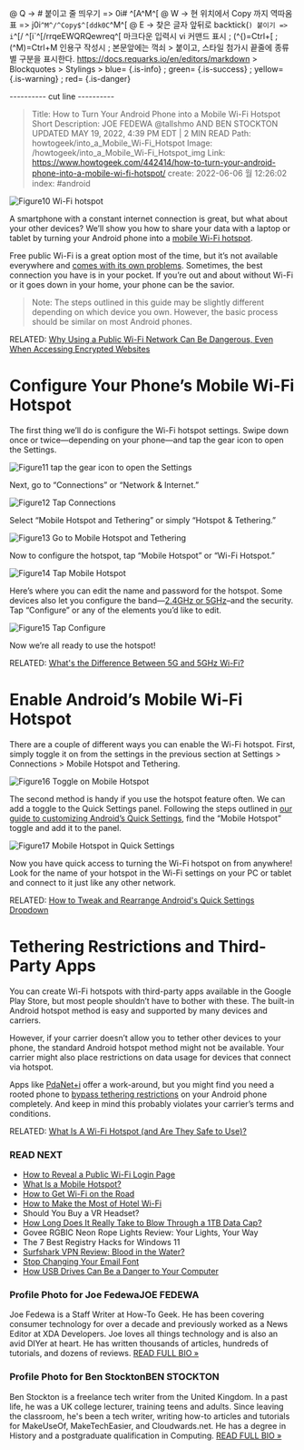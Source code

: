 @ Q -> # 붙이고 줄 띄우기 => 0i# ^[A^M^[
@ W -> 현 위치에서 Copy 까지 역따옴표 => j0i```^M^/^Copy$^[ddk0C```^M^[
@ E -> 찾은 글자 앞뒤로 backtick(`) 붙이기 => i`^[/ ^[i`^[/rrqeEWQRQewreq^[
    마크다운 입력시 vi 커맨드 표시 ; (^{)=Ctrl+[ ; (^M)=Ctrl+M
    인용구 작성시 ; 본문앞에는 꺽쇠 > 붙이고, 스타일 첨가시 끝줄에 종류별 구분을 표시한다.
    https://docs.requarks.io/en/editors/markdown > Blockquotes > Stylings >
    blue= {.is-info} ; green= {.is-success} ; yellow= {.is-warning} ; red= {.is-danger}

---------- cut line ----------


> Title: How to Turn Your Android Phone into a Mobile Wi-Fi Hotspot
> Short Description: JOE FEDEWA @tallshmo AND BEN STOCKTON UPDATED MAY 19, 2022, 4:39 PM EDT | 2 MIN READ
> Path: howtogeek/into_a_Mobile_Wi-Fi_Hotspot
> Image: /howtogeek/into_a_Mobile_Wi-Fi_Hotspot_img
> Link: https://www.howtogeek.com/442414/how-to-turn-your-android-phone-into-a-mobile-wi-fi-hotspot/
> create: 2022-06-06 월 12:26:02
> index: #android


![ Figure10 Wi-Fi hotspot ](/howtogeek/into_a_mobile_wi-fi_hotspot_img/figure10_wi-fi_hotspot.webp)

A smartphone with a constant internet connection is great, but what about your other devices? We’ll show you how to share your data with a laptop or tablet by turning your Android phone into a [mobile Wi-Fi hotspot](https://www.howtogeek.com/795007/what-is-a-mobile-hotspot/).

Free public Wi-Fi is a great option most of the time, but it’s not available everywhere and [comes with its own problems](https://www.howtogeek.com/178696/why-using-a-public-wi-fi-network-can-be-dangerous-even-when-accessing-encrypted-websites/). Sometimes, the best connection you have is in your pocket. If you’re out and about without Wi-Fi or it goes down in your home, your phone can be the savior.

> Note: The steps outlined in this guide may be slightly different depending on which device you own. However, the basic process should be similar on most Android phones.

RELATED: [Why Using a Public Wi-Fi Network Can Be Dangerous, Even When Accessing Encrypted Websites](https://www.howtogeek.com/178696/why-using-a-public-wi-fi-network-can-be-dangerous-even-when-accessing-encrypted-websites/)

# Configure Your Phone’s Mobile Wi-Fi Hotspot

The first thing we’ll do is configure the Wi-Fi hotspot settings. Swipe down once or twice—depending on your phone—and tap the gear icon to open the Settings.

![ Figure11 tap the gear icon to open the Settings ](/howtogeek/into_a_mobile_wi-fi_hotspot_img/figure11_tap_the_gear_icon_to_open_the_settings.webp)

Next, go to “Connections” or “Network & Internet.”

![ Figure12 Tap Connections ](/howtogeek/into_a_mobile_wi-fi_hotspot_img/figure12_tap_connections.webp)

Select “Mobile Hotspot and Tethering” or simply “Hotspot & Tethering.”

![ Figure13 Go to Mobile Hotspot and Tethering ](/howtogeek/into_a_mobile_wi-fi_hotspot_img/figure13_go_to_mobile_hotspot_and_tethering.webp)

Now to configure the hotspot, tap “Mobile Hotspot” or “Wi-Fi Hotspot.”

![ Figure14 Tap Mobile Hotspot ](/howtogeek/into_a_mobile_wi-fi_hotspot_img/figure14_tap_mobile_hotspot.webp)

Here’s where you can edit the name and password for the hotspot. Some devices also let you configure the band—[2.4GHz or 5GHz](https://www.howtogeek.com/398620/whats-the-difference-between-5g-and-5ghz-wi-fi/)–and the security. Tap “Configure” or any of the elements you’d like to edit.

![ Figure15 Tap Configure ](/howtogeek/into_a_mobile_wi-fi_hotspot_img/figure15_tap_configure.webp)

Now we’re all ready to use the hotspot!

RELATED: [What's the Difference Between 5G and 5GHz Wi-Fi?](https://www.howtogeek.com/398620/whats-the-difference-between-5g-and-5ghz-wi-fi/)

# Enable Android’s Mobile Wi-Fi Hotspot

There are a couple of different ways you can enable the Wi-Fi hotspot. First, simply toggle it on from the settings in the previous section at Settings > Connections > Mobile Hotspot and Tethering.

![ Figure16 Toggle on Mobile Hotspot ](/howtogeek/into_a_mobile_wi-fi_hotspot_img/figure16_toggle_on_mobile_hotspot.webp)

The second method is handy if you use the hotspot feature often. We can add a toggle to the Quick Settings panel. Following the steps outlined in
[our guide to customizing Android’s Quick Settings](https://www.howtogeek.com/231078/use-android-6.0%E2%80%99s-hidden-system-ui-tuner-to-customize-your-quick-settings-and-status-bar/), find the “Mobile Hotspot” toggle and add it to the panel.

![ Figure17 Mobile Hotspot in Quick Settings ](/howtogeek/into_a_mobile_wi-fi_hotspot_img/figure17_mobile_hotspot_in_quick_settings.webp)

Now you have quick access to turning the Wi-Fi hotspot on from anywhere! Look for the name of your hotspot in the Wi-Fi settings on your PC or tablet and connect to it just like any other network.

RELATED: [How to Tweak and Rearrange Android's Quick Settings Dropdown](https://www.howtogeek.com/231078/use-android-6.0%E2%80%99s-hidden-system-ui-tuner-to-customize-your-quick-settings-and-status-bar/)

# Tethering Restrictions and Third-Party Apps

You can create Wi-Fi hotspots with third-party apps available in the Google Play Store, but most people shouldn’t have to bother with these. The built-in Android hotspot method is easy and supported by many devices and carriers.

However, if your carrier doesn’t allow you to tether other devices to your phone, the standard Android hotspot method might not be available. Your carrier might also place restrictions on data usage for devices that connect via hotspot.

Apps like [PdaNet+i](https://play.google.com/store/apps/details?id=com.pdanet) offer a work-around, but you might find you need a rooted phone to [bypass tethering restrictions](https://www.howtogeek.com/263785/how-to-use-androids-built-in-tethering-when-your-carrier-blocks-it/) on your Android phone completely. And keep in mind this probably violates your carrier’s terms and conditions.

RELATED: [What Is A Wi-Fi Hotspot (and Are They Safe to Use)?](https://www.howtogeek.com/352265/what-is-a-wi-fi-hotspot/)

### READ NEXT

- [How to Reveal a Public Wi-Fi Login Page](https://www.howtogeek.com/794698/how-to-reveal-a-public-wi-fi-login-page/)
- [What Is a Mobile Hotspot?](https://www.howtogeek.com/795007/what-is-a-mobile-hotspot/)
- [How to Get Wi-Fi on the Road](https://www.howtogeek.com/731405/how-to-get-wi-fi-on-the-road/)
- [How to Make the Most of Hotel Wi-Fi](https://www.howtogeek.com/731077/how-to-make-the-most-of-hotel-wi-fi/)
- Should You Buy a VR Headset?
- [How Long Does It Really Take to Blow Through a 1TB Data Cap?](https://www.howtogeek.com/803656/how-long-does-it-really-take-to-blow-through-a-1tb-data-cap/)
- Govee RGBIC Neon Rope Lights Review: Your Lights, Your Way
- The 7 Best Registry Hacks for Windows 11
- [Surfshark VPN Review: Blood in the Water?](https://www.howtogeek.com/808578/surfshark-vpn-review/)
- [Stop Changing Your Email Font](https://www.howtogeek.com/806752/stop-changing-your-email-font/)
- [How USB Drives Can Be a Danger to Your Computer](https://www.howtogeek.com/797290/how-usb-drives-can-be-a-danger-to-your-computer/)


### Profile Photo for Joe FedewaJOE FEDEWA

Joe Fedewa is a Staff Writer at How-To Geek. He has been covering consumer technology for over a decade and previously worked as a News Editor at XDA Developers. Joe loves all things technology and is also an avid DIYer at heart. He has written thousands of articles, hundreds of tutorials, and dozens of reviews. [READ FULL BIO »](https://www.howtogeek.com/author/joefedewa/)

### Profile Photo for Ben StocktonBEN STOCKTON

Ben Stockton is a freelance tech writer from the United Kingdom. In a past life, he was a UK college lecturer, training teens and adults. Since leaving the classroom, he's been a tech writer, writing how-to articles and tutorials for MakeUseOf, MakeTechEasier, and Cloudwards.net. He has a degree in History and a postgraduate qualification in Computing. [READ FULL BIO »](https://www.howtogeek.com/author/benstockton/)

